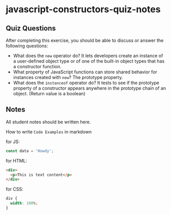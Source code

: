 # javascript-constructors-quiz-notes

## Quiz Questions

After completing this exercise, you should be able to discuss or answer the following questions:

- What does the `new` operator do?
  It lets developers create an instance of a user-defined object type or of one of the built-in object types that has a constructor function.
- What property of JavaScript functions can store shared behavior for instances created with `new`?
  The prototype property.
- What does the `instanceof` operator do?
  It tests to see if the prototype property of a constructor appears anywhere in the prototype chain of an object. (Return value is a boolean)

## Notes

All student notes should be written here.

How to write `Code Examples` in markdown

for JS:

```javascript
const data = 'Howdy';
```

for HTML:

```html
<div>
  <p>This is text content</p>
</div>
```

for CSS:

```css
div {
  width: 100%;
}
```
